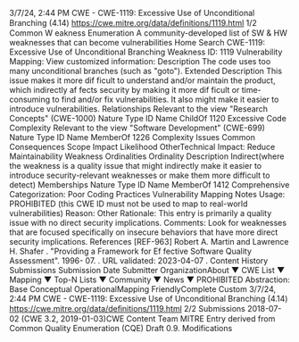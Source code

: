 3/7/24, 2:44 PM CWE - CWE-1119: Excessive Use of Unconditional Branching (4.14)
https://cwe.mitre.org/data/deﬁnitions/1119.html 1/2
Common W eakness Enumeration
A community-developed list of SW & HW weaknesses that can become
vulnerabilities
Home Search
CWE-1119: Excessive Use of Unconditional Branching
Weakness ID: 1119
Vulnerability Mapping: 
View customized information:
 Description
The code uses too many unconditional branches (such as "goto").
 Extended Description
This issue makes it more dif ficult to understand and/or maintain the product, which indirectly af fects security by making it more dif ficult
or time-consuming to find and/or fix vulnerabilities. It also might make it easier to introduce vulnerabilities.
 Relationships
 Relevant to the view "Research Concepts" (CWE-1000)
Nature Type ID Name
ChildOf 1120 Excessive Code Complexity
 Relevant to the view "Software Development" (CWE-699)
Nature Type ID Name
MemberOf 1226 Complexity Issues
 Common Consequences
Scope Impact Likelihood
OtherTechnical Impact: Reduce Maintainability
 Weakness Ordinalities
Ordinality Description
Indirect(where the weakness is a quality issue that might indirectly make it easier to introduce security-relevant weaknesses or make
them more difficult to detect)
 Memberships
Nature Type ID Name
MemberOf 1412 Comprehensive Categorization: Poor Coding Practices
 Vulnerability Mapping Notes
Usage: PROHIBITED (this CWE ID must not be used to map to real-world vulnerabilities)
Reason: Other
Rationale:
This entry is primarily a quality issue with no direct security implications.
Comments:
Look for weaknesses that are focused specifically on insecure behaviors that have more direct security implications.
 References
[REF-963] Robert A. Martin and Lawrence H. Shafer . "Providing a Framework for Ef fective Software Quality Assessment". 1996-
07.
. URL validated: 2023-04-07 .
 Content History
 Submissions
Submission Date Submitter OrganizationAbout ▼ CWE List ▼ Mapping ▼ Top-N Lists ▼ Community ▼ News ▼
PROHIBITED
Abstraction: Base
Conceptual OperationalMapping
FriendlyComplete Custom
3/7/24, 2:44 PM CWE - CWE-1119: Excessive Use of Unconditional Branching (4.14)
https://cwe.mitre.org/data/deﬁnitions/1119.html 2/2
 Submissions
2018-07-02
(CWE 3.2, 2019-01-03)CWE Content Team MITRE
Entry derived from Common Quality Enumeration (CQE) Draft 0.9.
 Modifications